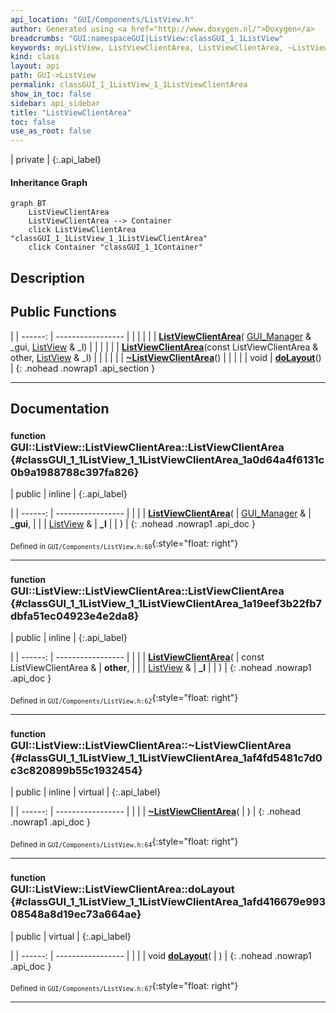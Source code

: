 ```yaml
---
api_location: "GUI/Components/ListView.h"
author: Generated using <a href="http://www.doxygen.nl/">Doxygen</a>
breadcrumbs: "GUI:namespaceGUI|ListView:classGUI_1_1ListView"
keywords: myListView, ListViewClientArea, ListViewClientArea, ~ListViewClientArea, doLayout, doDisplay
kind: class
layout: api
path: GUI->ListView
permalink: classGUI_1_1ListView_1_1ListViewClientArea
show_in_toc: false
sidebar: api_sidebar
title: "ListViewClientArea"
toc: false
use_as_root: false
---
```


| private |
{:.api_label}

#### Inheritance Graph

```mermaid
graph BT
	ListViewClientArea
	ListViewClientArea --> Container
	click ListViewClientArea "classGUI_1_1ListView_1_1ListViewClientArea"
	click Container "classGUI_1_1Container"
```

## Description





## Public Functions

|
| ------: | ----------------- |
|  | |
|  | **[ListViewClientArea](#classGUI_1_1ListView_1_1ListViewClientArea_1a0d64a4f6131c0b9a1988788c397fa826)**( [GUI_Manager](classGUI_1_1GUI%5F%5FManager) & _gui,  [ListView](classGUI_1_1ListView) & _l) |
|  | |
|  | **[ListViewClientArea](#classGUI_1_1ListView_1_1ListViewClientArea_1a19eef3b22fb7dbfa51ec04923e4e2da8)**(const ListViewClientArea & other,  [ListView](classGUI_1_1ListView) & _l) |
|  | |
|  | **[~ListViewClientArea](#classGUI_1_1ListView_1_1ListViewClientArea_1af4fd5481c7d0c3c820899b55c1932454)**() |
|  | |
| void | **[doLayout](#classGUI_1_1ListView_1_1ListViewClientArea_1afd416679e99308548a8d19ec73a664ae)**() |
{: .nohead .nowrap1 .api_section }


-------------------------------------------------------------------

## Documentation

### <small>function</small><br/> GUI::ListView::ListViewClientArea::ListViewClientArea {#classGUI_1_1ListView_1_1ListViewClientArea_1a0d64a4f6131c0b9a1988788c397fa826}

| public | inline |
{:.api_label}

|
| ------: | ----------------- |
|  |
|  **[ListViewClientArea](#classGUI_1_1ListView_1_1ListViewClientArea_1a0d64a4f6131c0b9a1988788c397fa826)**( |  [GUI_Manager](classGUI_1_1GUI%5F%5FManager) & | **_gui**, |
| |  [ListView](classGUI_1_1ListView) & | **_l** |
|   ) |
{: .nohead .nowrap1 .api_doc }





<sub>Defined in `GUI/Components/ListView.h:60`</sub>{:style="float: right"}

-------------------------------------------------------------------

### <small>function</small><br/> GUI::ListView::ListViewClientArea::ListViewClientArea {#classGUI_1_1ListView_1_1ListViewClientArea_1a19eef3b22fb7dbfa51ec04923e4e2da8}

| public | inline |
{:.api_label}

|
| ------: | ----------------- |
|  |
|  **[ListViewClientArea](#classGUI_1_1ListView_1_1ListViewClientArea_1a19eef3b22fb7dbfa51ec04923e4e2da8)**( | const ListViewClientArea & | **other**, |
| |  [ListView](classGUI_1_1ListView) & | **_l** |
|   ) |
{: .nohead .nowrap1 .api_doc }





<sub>Defined in `GUI/Components/ListView.h:62`</sub>{:style="float: right"}

-------------------------------------------------------------------

### <small>function</small><br/> GUI::ListView::ListViewClientArea::~ListViewClientArea {#classGUI_1_1ListView_1_1ListViewClientArea_1af4fd5481c7d0c3c820899b55c1932454}

| public | inline | virtual |
{:.api_label}

|
| ------: | ----------------- |
|  |
|  **[~ListViewClientArea](#classGUI_1_1ListView_1_1ListViewClientArea_1af4fd5481c7d0c3c820899b55c1932454)**( |  ) |
{: .nohead .nowrap1 .api_doc }





<sub>Defined in `GUI/Components/ListView.h:64`</sub>{:style="float: right"}

-------------------------------------------------------------------

### <small>function</small><br/> GUI::ListView::ListViewClientArea::doLayout {#classGUI_1_1ListView_1_1ListViewClientArea_1afd416679e99308548a8d19ec73a664ae}

| public | virtual |
{:.api_label}

|
| ------: | ----------------- |
|  |
| void **[doLayout](#classGUI_1_1ListView_1_1ListViewClientArea_1afd416679e99308548a8d19ec73a664ae)**( |  ) |
{: .nohead .nowrap1 .api_doc }





<sub>Defined in `GUI/Components/ListView.h:67`</sub>{:style="float: right"}

-------------------------------------------------------------------

